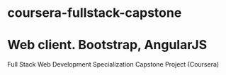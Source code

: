 # coursera-fullstack-capstone
# Web client. Bootstrap, AngularJS
Full Stack Web Development Specialization Capstone Project (Coursera)
